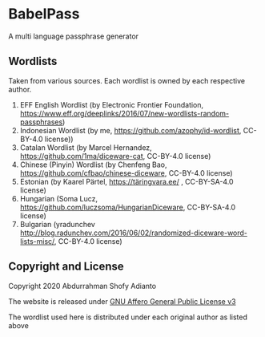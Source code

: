 BabelPass
============
A multi language passphrase generator

## Wordlists
Taken from various sources. Each wordlist is owned by each respective author.

1. EFF English Wordlist (by Electronic Frontier Foundation, https://www.eff.org/deeplinks/2016/07/new-wordlists-random-passphrases)
2. Indonesian Wordlist (by me, https://github.com/azophy/id-wordlist, CC-BY-4.0 license))
3. Catalan Wordlist (by Marcel Hernandez, https://github.com/1ma/diceware-cat, CC-BY-4.0 license)
4. Chinese (Pinyin) Wordlist (by Chenfeng Bao, https://github.com/cfbao/chinese-diceware, CC-BY-4.0 license)
5. Estonian (by Kaarel Pärtel, https://täringvara.ee/ , CC-BY-SA-4.0 license)
6. Hungarian (Soma Lucz, https://github.com/luczsoma/HungarianDiceware, CC-BY-SA-4.0 license)
7. Bulgarian (yradunchev  http://blog.radunchev.com/2016/06/02/randomized-diceware-word-lists-misc/, CC-BY-4.0 license)

## Copyright and License
Copyright 2020 Abdurrahman Shofy Adianto

The website is released under <a href="https://www.gnu.org/licenses/#AGPL">GNU Affero General Public License v3</a>

The wordlist used here is distributed under each original author as listed above
